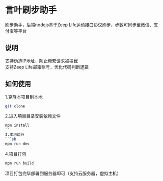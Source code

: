 # 言叶刷步助手

刷步助手，后端nodejs基于Zeep Life运动接口协议刷步，步数可同步至微信、支付宝等平台

## 说明
支持伪造IP地址，防止频繁请求被拦截<br>
支持Zeep Life邮箱账号，优化代码判断逻辑

## 如何使用
1.克隆本项目到本地
```sh
git clone 
```
2.进入项目目录安装依赖文件
```sh
npm install
``
3.本地运行
```sh
npm run dev
```
4.项目打包
```sh
npm run build
```

项目打包完毕部署到服务器即可（支持云服务器，虚拟主机）